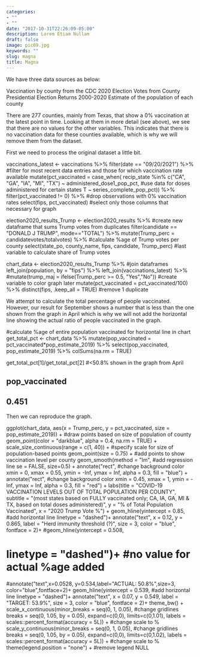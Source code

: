 ```yaml
---
categories:
- ""
- ""
date: "2017-10-31T22:26:09-05:00"
description: Lorem Etiam Nullam
draft: false
image: pic09.jpg
keywords: ""
slug: magna
title: Magna
---
```


We have three data sources as below:

Vaccination by county from the CDC
2020 Election Votes from County Presidential Election Returns 2000-2020
Estimate of the population of each county

There are 277 counties, mainly from Texas, that show a 0% vaccination at the latest point in time. Looking at them in more detail (see above), we see that there are no values for the other variables. This indicates that there is no vaccination data for these counties available, which is why we will remove them from the dataset.

First we need to process the original dataset a little bit.

vaccinations_latest <- vaccinations %>% 
  filter(date == "09/20/2021") %>% #filter for most recent data entries and those for which vaccination rate available
  mutate(pct_vaccinated = case_when(
    recip_state %in% c("CA", "GA", "IA", "MI", "TX") ~ 
      administered_dose1_pop_pct, #use data for doses administered for certain states
    T ~ series_complete_pop_pct)) %>% 
  filter(pct_vaccinated != 0) %>% #drop observations with 0% vaccination rates
  select(fips, pct_vaccinated) #select only those columns that necessary for graph

election2020_results_Trump <- election2020_results %>% #create new dataframe that sums Trump votes from duplicates
  filter(candidate == "DONALD J TRUMP", mode=="TOTAL") %>% 
  mutate(Trump_perc = candidatevotes/totalvotes) %>% #calculate %age of Trump votes per county
  select(state_po, county_name, fips, candidate, Trump_perc) #last variable to calculate share of Trump votes

chart_data <- election2020_results_Trump %>% #join dataframes
  left_join(population,
            by = "fips") %>% 
  left_join(vaccinations_latest) %>% 
  #mutate(trump_maj = ifelse(Trump_perc >= 0.5, "Yes","No")) #create variable to color graph later
  mutate(pct_vaccinated = pct_vaccinated/100) %>% 
  distinct(fips, .keep_all = TRUE) #remove 1 duplicate


We attempt to calculate the total percentage of people vaccinated. However, our result for September shows a number that is less than the one shown from the graph in April which is why we will not add the horizontal line showing the actual ratio of people vaccinated in the graph.

#calculate %age of entire population vaccinated for horizontal line in chart
get_total_pct <- chart_data %>% 
  mutate(pop_vaccinated = pct_vaccinated*pop_estimate_2019) %>% 
  select(pop_vaccinated, pop_estimate_2019) %>% 
  colSums(na.rm = TRUE)

get_total_pct[1]/get_total_pct[2] #<50.8% shown in the graph from April
## pop_vaccinated 
##          0.451
Then we can reproduce the graph.

ggplot(chart_data,
       aes(x = Trump_perc,
           y = pct_vaccinated,
           size = pop_estimate_2019)) + #draw points based on size of population of county
  geom_point(color = "darkblue", 
             alpha = 0.4,
             na.rm = TRUE) +
  scale_size_continuous(range = c(1, 40)) + #specify scale for size of population-based points
  geom_point(size = 0.75) + #add points to show vaccination level per county
  geom_smooth(method = "lm", #add regression line
              se = FALSE,
              size=0.5) +
  annotate("rect", #change background color
           xmin = 0,
           xmax = 0.55,
           ymin = -Inf,
           ymax = Inf,
           alpha = 0.3,
           fill = "blue") +
  annotate("rect", #change background color
           xmin = 0.45,
           xmax = 1,
           ymin = -Inf,
           ymax = Inf,
           alpha = 0.3,
           fill = "red") +
  labs(title = "COVID-19 VACCINATION LEVELS OUT OF TOTAL POPULATION PER COUNTY",
       subtitle = "(most states based on FULLY vaccinated only; CA, IA, GA, MI & TX, based on total doses administered)",
       y = "% of Total Population Vaccinated",
       x = "2020 Trump Vote %") +
  geom_hline(yintercept = 0.85, #add horizontal line
             linetype = "dashed")+
  annotate("text",
           x = 0.12,
           y = 0.865,
           label = "Herd immunity threshold (?)",
           size = 3,
           color = "blue",
           fontface = 2)+
  #geom_hline(yintercept = 0.508,
  #           linetype = "dashed")+ #no value for actual %age added
  #annotate("text",x=0.0528, y=0.534,label="ACTUAL: 50.8%",size=3, color="blue",fontface=2)+ 
  geom_hline(yintercept = 0.539, #add horizontal line
             linetype = "dashed")+
  annotate("text",
           x = 0.07,
           y = 0.549,
           label = "TARGET: 53.9%",
           size = 3,
           color = "blue",
           fontface = 2)+
  theme_bw() +
  scale_x_continuous(minor_breaks = seq(0, 1, 0.05), #change gridlines
                     breaks = seq(0, 1.05, by = 0.05),
                     expand=c(0,0), limits=c(0,1.01),
                     labels = scales::percent_format(accuracy = 5L)) + #change scale to %
  scale_y_continuous(minor_breaks = seq(0, 1, 0.05), #change gridlines
                     breaks = seq(0, 1.05, by = 0.05),
                     expand=c(0,0), limits=c(0,1.02),
                     labels = scales::percent_format(accuracy = 5L)) + #change scale to %
  theme(legend.position = "none") + #remove legend
  NULL